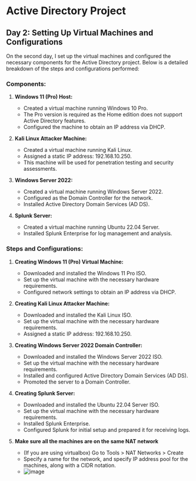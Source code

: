 # Active Directory Project

## Day 2: Setting Up Virtual Machines and Configurations

On the second day, I set up the virtual machines and configured the necessary components for the Active Directory project. Below is a detailed breakdown of the steps and configurations performed:

### Components:

1. **Windows 11 (Pro) Host:**
   - Created a virtual machine running Windows 10 Pro.
   - The Pro version is required as the Home edition does not support Active Directory features.
   - Configured the machine to obtain an IP address via DHCP.

2. **Kali Linux Attacker Machine:**
   - Created a virtual machine running Kali Linux.
   - Assigned a static IP address: 192.168.10.250.
   - This machine will be used for penetration testing and security assessments.

3. **Windows Server 2022:**
   - Created a virtual machine running Windows Server 2022.
   - Configured as the Domain Controller for the network.
   - Installed Active Directory Domain Services (AD DS).

4. **Splunk Server:**
   - Created a virtual machine running Ubuntu 22.04 Server.
   - Installed Splunk Enterprise for log management and analysis.

### Steps and Configurations:

1. **Creating Windows 11 (Pro) Virtual Machine:**
   - Downloaded and installed the Windows 11 Pro ISO.
   - Set up the virtual machine with the necessary hardware requirements.
   - Configured network settings to obtain an IP address via DHCP.

2. **Creating Kali Linux Attacker Machine:**
   - Downloaded and installed the Kali Linux ISO.
   - Set up the virtual machine with the necessary hardware requirements.
   - Assigned a static IP address: 192.168.10.250.

3. **Creating Windows Server 2022 Domain Controller:**
   - Downloaded and installed the Windows Server 2022 ISO.
   - Set up the virtual machine with the necessary hardware requirements.
   - Installed and configured Active Directory Domain Services (AD DS).
   - Promoted the server to a Domain Controller.

4. **Creating Splunk Server:**
   - Downloaded and installed the Ubuntu 22.04 Server ISO.
   - Set up the virtual machine with the necessary hardware requirements.
   - Installed Splunk Enterprise.
   - Configured Splunk for initial setup and prepared it for receiving logs.

5. **Make sure all the machines are on the same NAT network**
   - (If you are using virtualbox) Go to Tools > NAT Networks > Create
   - Specify a name for the network, and specify IP address pool for the machines, along with a CIDR notation.
   - ![image](https://github.com/user-attachments/assets/ab685239-2a57-43f6-8676-0752e322ab4d)
